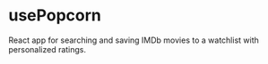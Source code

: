 # usePopcorn
React app for searching and saving IMDb movies to a watchlist with personalized ratings.
